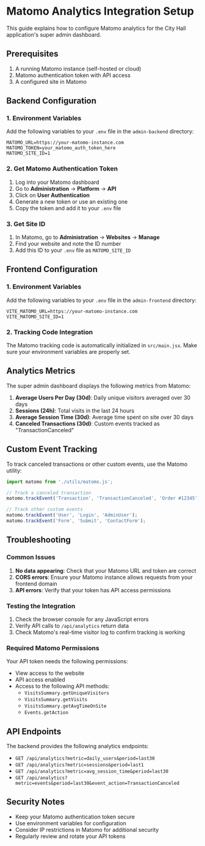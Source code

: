 # Matomo Analytics Integration Setup

This guide explains how to configure Matomo analytics for the City Hall application's super admin dashboard.

## Prerequisites

1. A running Matomo instance (self-hosted or cloud)
2. Matomo authentication token with API access
3. A configured site in Matomo

## Backend Configuration

### 1. Environment Variables

Add the following variables to your `.env` file in the `admin-backend` directory:

```env
MATOMO_URL=https://your-matomo-instance.com
MATOMO_TOKEN=your_matomo_auth_token_here
MATOMO_SITE_ID=1
```

### 2. Get Matomo Authentication Token

1. Log into your Matomo dashboard
2. Go to **Administration** → **Platform** → **API**
3. Click on **User Authentication** 
4. Generate a new token or use an existing one
5. Copy the token and add it to your `.env` file

### 3. Get Site ID

1. In Matomo, go to **Administration** → **Websites** → **Manage**
2. Find your website and note the ID number
3. Add this ID to your `.env` file as `MATOMO_SITE_ID`

## Frontend Configuration

### 1. Environment Variables

Add the following variables to your `.env` file in the `admin-frontend` directory:

```env
VITE_MATOMO_URL=https://your-matomo-instance.com
VITE_MATOMO_SITE_ID=1
```

### 2. Tracking Code Integration

The Matomo tracking code is automatically initialized in `src/main.jsx`. Make sure your environment variables are properly set.

## Analytics Metrics

The super admin dashboard displays the following metrics from Matomo:

1. **Average Users Per Day (30d)**: Daily unique visitors averaged over 30 days
2. **Sessions (24h)**: Total visits in the last 24 hours
3. **Average Session Time (30d)**: Average time spent on site over 30 days
4. **Canceled Transactions (30d)**: Custom events tracked as "TransactionCanceled"

## Custom Event Tracking

To track canceled transactions or other custom events, use the Matomo utility:

```javascript
import matomo from './utils/matomo.js';

// Track a canceled transaction
matomo.trackEvent('Transaction', 'TransactionCanceled', 'Order #12345');

// Track other custom events
matomo.trackEvent('User', 'Login', 'AdminUser');
matomo.trackEvent('Form', 'Submit', 'ContactForm');
```

## Troubleshooting

### Common Issues

1. **No data appearing**: Check that your Matomo URL and token are correct
2. **CORS errors**: Ensure your Matomo instance allows requests from your frontend domain
3. **API errors**: Verify that your token has API access permissions

### Testing the Integration

1. Check the browser console for any JavaScript errors
2. Verify API calls to `/api/analytics` return data
3. Check Matomo's real-time visitor log to confirm tracking is working

### Required Matomo Permissions

Your API token needs the following permissions:
- View access to the website
- API access enabled
- Access to the following API methods:
  - `VisitsSummary.getUniqueVisitors`
  - `VisitsSummary.getVisits`
  - `VisitsSummary.getAvgTimeOnSite`
  - `Events.getAction`

## API Endpoints

The backend provides the following analytics endpoints:

- `GET /api/analytics?metric=daily_users&period=last30`
- `GET /api/analytics?metric=sessions&period=last1`
- `GET /api/analytics?metric=avg_session_time&period=last30`
- `GET /api/analytics?metric=events&period=last30&event_action=TransactionCanceled`

## Security Notes

- Keep your Matomo authentication token secure
- Use environment variables for configuration
- Consider IP restrictions in Matomo for additional security
- Regularly review and rotate your API tokens